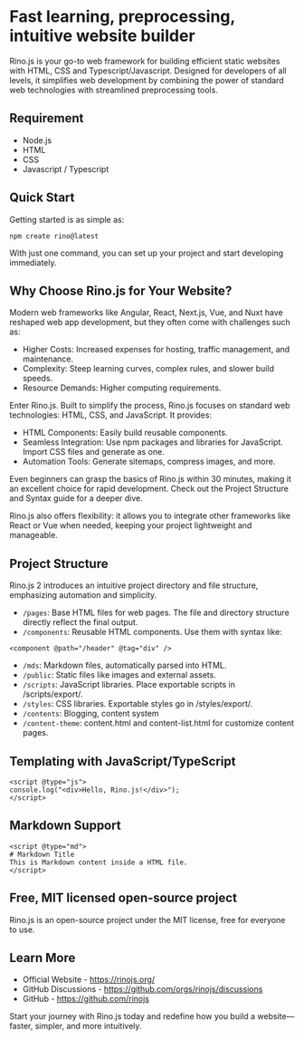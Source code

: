 <!--
{
  "title": "Easy static website builder with HTML, CSS and Typescript or Javascript",
  "time": "2024-12-11T21:00:00.000Z",
  "description": "Fast learning, preprocessing, intuitive website builder Rino.js is your goto web framework for building efficient static websites with HTML, CSS and Typescript/Javascript. Designed for developers of all levels, it simplifies web development by combining the power of standard web technologies with streamlined preprocessing tools. Requirement Node.js HTML CSS Javascript /..."
}
-->

# Fast learning, preprocessing, intuitive website builder

Rino.js is your go-to web framework for building efficient static websites with HTML, CSS and Typescript/Javascript. Designed for developers of all levels, it simplifies web development by combining the power of standard web technologies with streamlined preprocessing tools.

## Requirement
- Node.js
- HTML
- CSS
- Javascript / Typescript

## Quick Start
Getting started is as simple as:
```
npm create rino@latest
```
With just one command, you can set up your project and start developing immediately.

## Why Choose Rino.js for Your Website?
Modern web frameworks like Angular, React, Next.js, Vue, and Nuxt have reshaped web app development, but they often come with challenges such as:

- Higher Costs: Increased expenses for hosting, traffic management, and maintenance.
- Complexity: Steep learning curves, complex rules, and slower build speeds.
- Resource Demands: Higher computing requirements.

Enter Rino.js. Built to simplify the process, Rino.js focuses on standard web technologies: HTML, CSS, and JavaScript. It provides:

- HTML Components: Easily build reusable components.
- Seamless Integration: Use npm packages and libraries for JavaScript. Import CSS files and generate as one.
- Automation Tools: Generate sitemaps, compress images, and more.

Even beginners can grasp the basics of Rino.js within 30 minutes, making it an excellent choice for rapid development. Check out the Project Structure and Syntax guide for a deeper dive.

Rino.js also offers flexibility: it allows you to integrate other frameworks like React or Vue when needed, keeping your project lightweight and manageable.

## Project Structure
Rino.js 2 introduces an intuitive project directory and file structure, emphasizing automation and simplicity.

- `/pages`: Base HTML files for web pages. The file and directory structure directly reflect the final output.
- `/components`: Reusable HTML components. Use them with syntax like:
```
<component @path="/header" @tag="div" />
```
- `/mds`: Markdown files, automatically parsed into HTML.
- `/public`: Static files like images and external assets.
- `/scripts`: JavaScript libraries. Place exportable scripts in /scripts/export/.
- `/styles`: CSS libraries. Exportable styles go in /styles/export/.
- `/contents`: Blogging, content system
- `/content-theme`: content.html and content-list.html for customize content pages.

## Templating with JavaScript/TypeScript
```
<script @type="js">
console.log("<div>Hello, Rino.js!</div>");
</script>
```
## Markdown Support
```
<script @type="md">
# Markdown Title
This is Markdown content inside a HTML file.
</script>
```

## Free, MIT licensed open-source project
Rino.js is an open-source project under the MIT license, free for everyone to use.

## Learn More
- Official Website - https://rinojs.org/
- GitHub Discussions - https://github.com/orgs/rinojs/discussions
- GitHub - https://github.com/rinojs

Start your journey with Rino.js today and redefine how you build a website—faster, simpler, and more intuitively.